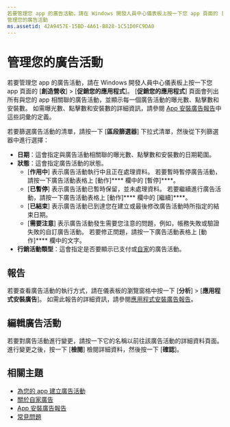 ```yaml
---
若要管理您 app 的廣告活動，請在 Windows 開發人員中心儀表板上按一下您 app 頁面的 [創造營收] &gt; [促銷您的應用程式]。
管理您的廣告活動
ms.assetid: 42A9457E-15BD-4A61-B828-1C51D0FC9DA0
---
```


# 管理您的廣告活動


若要管理您 app 的廣告活動，請在 Windows 開發人員中心儀表板上按一下您 app 頁面的 [**創造營收**] &gt; [**促銷您的應用程式**]。 [**促銷您的應用程式**] 頁面會列出所有與您的 app 相關聯的廣告活動，並顯示每一個廣告活動的曝光數、點擊數和安裝數。 如需曝光數、點擊數和安裝數的詳細資訊，請參閱 [App 安裝廣告報告](app-install-ads-reports.md)中這些詞彙的定義。

若要篩選廣告活動的清單，請按一下 [**區段篩選器**] 下拉式清單，然後從下列篩選器中進行選擇：

-   **日期**：這會指定與廣告活動相關聯的曝光數、點擊數和安裝數的日期範圍。
-   **狀態**：這會指定廣告活動的狀態。
    -   [**作用中**] 表示廣告活動執行中且正在處理資料。 若要暫時暫停廣告活動，請按一下廣告活動表格上 [動作]**** 欄中的 [暫停]****。
    -   [**已暫停**] 表示廣告活動已暫時保留，並未處理資料。 若要繼續進行廣告活動，請按一下廣告活動表格上 [動作]**** 欄中的 [繼續]****。
    -   [**已結束**] 表示廣告活動已到達您在建立或最後修改廣告活動時所指定的結束日期。
    -   [**需要注意**] 表示廣告活動發生需要您注意的問題，例如，帳務失敗或驗證失敗的自訂廣告活動。 若要修正問題，請按一下廣告活動表格上 [動作]**** 欄中的文字。
-   **行銷活動類型**：這會指定是否要顯示已支付或[自家](about-house-ads.md)的廣告活動。

## 報告


若要查看廣告活動的執行方式，請在儀表板的瀏覽窗格中按一下 [**分析**] &gt; [**應用程式安裝廣告**]。 如需此報告的詳細資訊，請參閱[應用程式安裝廣告報告](app-install-ads-reports.md)。

## 編輯廣告活動


若要對廣告活動進行變更，請按一下它的名稱以前往該廣告活動的詳細資料頁面。 進行變更之後，按一下 [**檢閱**] 檢閱詳細資料，然後按一下 [**確認**]。

## 相關主題


* [為您的 app 建立廣告活動](create-an-ad-campaign-for-your-app.md)
* [關於自家廣告](about-house-ads.md)
* [App 安裝廣告報告](app-install-ads-reports.md)
* [常見問題](common-questions.md)
 

 






<!--HONumber=Mar16_HO1-->


